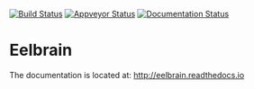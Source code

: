 [![Build Status](https://travis-ci.org/christianbrodbeck/Eelbrain.svg?branch=master)](https://travis-ci.org/christianbrodbeck/Eelbrain) 
[![Appveyor Status](https://ci.appveyor.com/api/projects/status/5rwhgtsfku953f12/branch/master?svg=true)](https://ci.appveyor.com/project/christianbrodbeck/eelbrain/branch/master)
[![Documentation Status](https://readthedocs.org/projects/eelbrain/badge/?version=latest)](http://eelbrain.readthedocs.io/en/r-0.24/?badge=r-0.24) 


# Eelbrain

The documentation is located at: http://eelbrain.readthedocs.io
